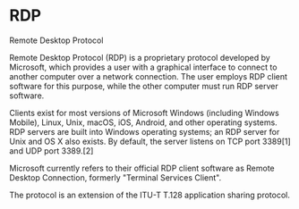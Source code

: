 # RDP


Remote Desktop Protocol

Remote Desktop Protocol (RDP) is a proprietary protocol developed by
Microsoft, which provides a user with a graphical interface to connect
to another computer over a network connection. The user employs RDP
client software for this purpose, while the other computer must run RDP
server software.

Clients exist for most versions of Microsoft Windows (including Windows
Mobile), Linux, Unix, macOS, iOS, Android, and other operating systems.
RDP servers are built into Windows operating systems; an RDP server for
Unix and OS X also exists. By default, the server listens on TCP port
3389\[1\] and UDP port 3389.\[2\]

Microsoft currently refers to their official RDP client software as
Remote Desktop Connection, formerly "Terminal Services Client".

The protocol is an extension of the ITU-T T.128 application sharing
protocol.

